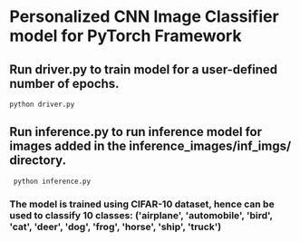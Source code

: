 # Personalized CNN Image Classifier model for PyTorch Framework

## Run driver.py to train model for a user-defined number of epochs.
```python driver.py```
## Run inference.py to run inference model for images added in the inference_images/inf_imgs/ directory.
``` python inference.py```
### The model is trained using CIFAR-10 dataset, hence can be used to classify 10 classes: ('airplane', 'automobile', 'bird', 'cat', 'deer', 'dog', 'frog', 'horse', 'ship', 'truck')
